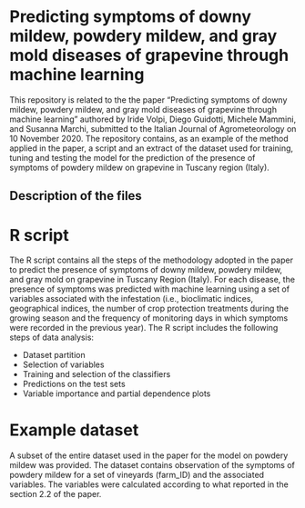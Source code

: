 # Predicting symptoms of downy mildew, powdery mildew, and gray mold diseases of grapevine through machine learning
This repository is related to the the paper “Predicting symptoms of downy mildew, powdery mildew, and gray mold diseases of grapevine through machine learning” authored by Iride Volpi, Diego Guidotti, Michele Mammini, and Susanna Marchi, submitted to the Italian Journal of Agrometeorology on 10 November 2020.
The repository contains, as an example of the method applied in the paper, a script and an extract of the dataset used for training, tuning and testing the model for the prediction of the presence of symptoms of powdery mildew on grapevine in Tuscany region (Italy). 

## Description of the files
# R script
The R script contains all the steps of the methodology adopted in the paper to predict the presence of symptoms of downy mildew, powdery mildew, and gray mold on grapevine in Tuscany Region (Italy). For each disease, the presence of symptoms was predicted with machine learning using a set of variables associated with the infestation (i.e., bioclimatic indices, geographical indices, the number of crop protection treatments during the growing season and the frequency of monitoring days in which symptoms were recorded in the previous year).
The R script includes the following steps of data analysis:
* Dataset partition
* Selection of variables
* Training and selection of the classifiers
* Predictions on the test sets
* Variable importance and partial dependence plots

# Example dataset
A subset of the entire dataset used in the paper for the model on powdery mildew was provided. The dataset contains observation of the symptoms of powdery mildew for a set of vineyards (farm_ID) and the associated variables.
The variables were calculated according to what reported in the section 2.2 of the paper.

